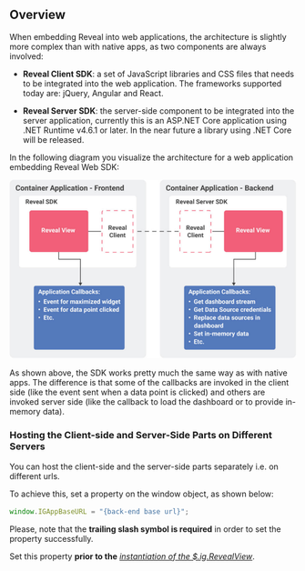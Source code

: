 ## Overview

When embedding Reveal into web applications, the architecture is
slightly more complex than with native apps, as two components are
always involved:

  - **Reveal Client SDK**: a set of JavaScript libraries and CSS files
    that needs to be integrated into the web application. The frameworks
    supported today are: jQuery, Angular and React.

  - **Reveal Server SDK**: the server-side component to be integrated
    into the server application, currently this is an ASP.NET Core
    application using .NET Runtime v4.6.1 or later. In the near future a
    library using .NET Core will be released.

In the following diagram you visualize the architecture for a web
application embedding Reveal Web SDK:

![sdk\_web\_diagram\_web](images/sdk_web_diagram_web.png)

As shown above, the SDK works pretty much the same way as with native
apps. The difference is that some of the callbacks are invoked in the
client side (like the event sent when a data point is clicked) and
others are invoked server side (like the callback to load the dashboard
or to provide in-memory data).

<a name='host-client-server-separate'></a>
### Hosting the Client-side and Server-Side Parts on Different Servers

You can host the client-side and the server-side parts separately i.e. on different urls.

To achieve this, set a property on the window object, as shown below:

``` js
window.IGAppBaseURL = "{back-end base url}";
```

Please, note that the **trailing slash symbol is required** in order to set the property successfully.

Set this property **prior to the** [*instantiation of the $.ig.RevealView*](~/en-us/developer/general/setup-configuration-web.html#instantiate-web-client-sdk).
